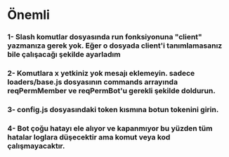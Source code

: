 # Önemli
### 1- Slash komutlar dosyasında run fonksiyonuna "client" yazmanıza gerek yok. Eğer o dosyada client'i tanımlamasanız bile çalışacağı şekilde ayarladım
### 2- Komutlara x yetkiniz yok mesajı eklemeyin. sadece loaders/base.js dosyasının commands arrayında reqPermMember ve reqPermBot'u gerekli şekilde doldurun.
### 3- config.js dosyasındaki token kısmına botun tokenini girin.
### 4- Bot çoğu hatayı ele alıyor ve kapanmıyor bu yüzden tüm hatalar loglara düşecektir ama komut veya kod çalışmayacaktır.
